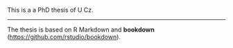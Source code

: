 This is a a PhD thesis of U Cz. 
___

The thesis is based on R Markdown and **bookdown** (https://github.com/rstudio/bookdown).
